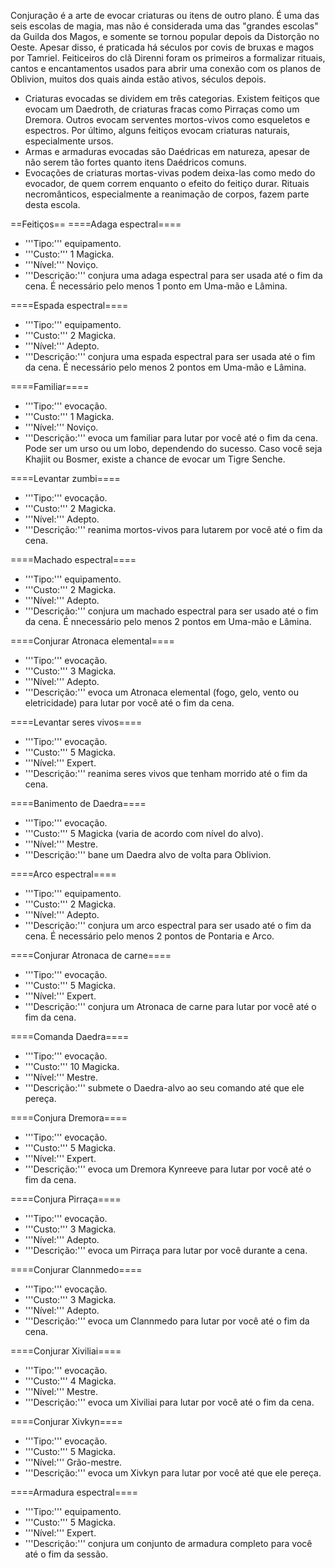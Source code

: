 <!-- TITLE: Conjuração -->
<!-- SUBTITLE: A arte de evocar objetos e entidades de outros planos -->

Conjuração é a arte de evocar criaturas ou itens de outro plano. É uma das seis escolas de magia, mas não é considerada uma das "grandes escolas" da Guilda dos Magos, e somente se tornou popular depois da Distorção no Oeste. Apesar disso, é praticada há séculos por covis de bruxas e magos por Tamriel. Feiticeiros do clã Direnni foram os primeiros a formalizar rituais, cantos e encantamentos usados para abrir uma conexão com os planos de Oblivion, muitos dos quais ainda estão ativos, séculos depois.

* Criaturas evocadas se dividem em três categorias. Existem feitiços que evocam um Daedroth, de criaturas fracas como Pirraças como um Dremora. Outros evocam serventes mortos-vivos como esqueletos e espectros. Por último, alguns feitiços evocam criaturas naturais, especialmente ursos.
* Armas e armaduras evocadas são Daédricas em natureza, apesar de não serem tão fortes quanto itens Daédricos comuns.
* Evocações de criaturas mortas-vivas podem deixa-las como medo do evocador, de quem correm enquanto o efeito do feitiço durar. Rituais necromânticos, especialmente a reanimação de corpos, fazem parte desta escola.

==Feitiços==
====Adaga espectral====
* '''Tipo:''' equipamento.
* '''Custo:''' 1 Magicka.
* '''Nível:''' Noviço.
* '''Descrição:''' conjura uma adaga espectral para ser usada até o fim da cena. É necessário pelo menos 1 ponto em Uma-mão e Lâmina.

====Espada espectral====
* '''Tipo:''' equipamento.
* '''Custo:''' 2 Magicka.
* '''Nível:''' Adepto.
* '''Descrição:''' conjura uma espada espectral para ser usada até o fim da cena. É necessário pelo menos 2 pontos em Uma-mão e Lâmina.

====Familiar====
* '''Tipo:''' evocação.
* '''Custo:''' 1 Magicka.
* '''Nível:''' Noviço.
* '''Descrição:''' evoca um familiar para lutar por você até o fim da cena. Pode ser um urso ou um lobo, dependendo do sucesso. Caso você seja Khajiit ou Bosmer, existe a chance de evocar um Tigre Senche.

====Levantar zumbi====
* '''Tipo:''' evocação.
* '''Custo:''' 2 Magicka.
* '''Nível:''' Adepto.
* '''Descrição:''' reanima mortos-vivos para lutarem por você até o fim da cena.

====Machado espectral====
* '''Tipo:''' equipamento.
* '''Custo:''' 2 Magicka.
* '''Nível:''' Adepto.
* '''Descrição:''' conjura um machado espectral para ser usado até o fim da cena. É nnecessário pelo menos 2 pontos em Uma-mão e Lâmina.

====Conjurar Atronaca elemental====
* '''Tipo:''' evocação.
* '''Custo:''' 3 Magicka.
* '''Nível:''' Adepto.
* '''Descrição:''' evoca um Atronaca elemental (fogo, gelo, vento ou eletricidade) para lutar por você até o fim da cena.

====Levantar seres vivos====
* '''Tipo:''' evocação.
* '''Custo:''' 5 Magicka.
* '''Nível:''' Expert.
* '''Descrição:''' reanima seres vivos que tenham morrido até o fim da cena.

====Banimento de Daedra====
* '''Tipo:''' evocação.
* '''Custo:''' 5 Magicka (varia de acordo com nível do alvo).
* '''Nível:''' Mestre.
* '''Descrição:''' bane um Daedra alvo de volta para Oblivion.

====Arco espectral====
* '''Tipo:''' equipamento.
* '''Custo:''' 2 Magicka.
* '''Nível:''' Adepto.
* '''Descrição:''' conjura um arco espectral para ser usado até o fim da cena. É necessário pelo menos 2 pontos de Pontaria e Arco.

====Conjurar Atronaca de carne====
* '''Tipo:''' evocação.
* '''Custo:''' 5 Magicka.
* '''Nível:''' Expert.
* '''Descrição:''' conjura um Atronaca de carne para lutar por você até o fim da cena.

====Comanda Daedra====
* '''Tipo:''' evocação.
* '''Custo:''' 10 Magicka.
* '''Nível:''' Mestre.
* '''Descrição:''' submete o Daedra-alvo ao seu comando até que ele pereça. 

====Conjura Dremora====
* '''Tipo:''' evocação.
* '''Custo:''' 5 Magicka.
* '''Nível:''' Expert.
* '''Descrição:''' evoca um Dremora Kynreeve para lutar por você até o fim da cena.

====Conjura Pirraça====
* '''Tipo:''' evocação.
* '''Custo:''' 3 Magicka.
* '''Nível:''' Adepto.
* '''Descrição:''' evoca um Pirraça para lutar por você durante a cena.

====Conjurar Clannmedo====
* '''Tipo:''' evocação.
* '''Custo:''' 3 Magicka.
* '''Nível:''' Adepto.
* '''Descrição:''' evoca um Clannmedo para lutar por você até o fim da cena.

====Conjurar Xiviliai====
* '''Tipo:''' evocação.
* '''Custo:''' 4 Magicka.
* '''Nível:''' Mestre.
* '''Descrição:''' evoca um Xiviliai para lutar por você até o fim da cena.

====Conjurar Xivkyn====
* '''Tipo:''' evocação.
* '''Custo:''' 5 Magicka.
* '''Nível:''' Grão-mestre.
* '''Descrição:''' evoca um Xivkyn para lutar por você até que ele pereça.

====Armadura espectral====
* '''Tipo:''' equipamento.
* '''Custo:''' 5 Magicka.
* '''Nível:''' Expert.
* '''Descrição:''' conjura um conjunto de armadura completo para você até o fim da sessão.
